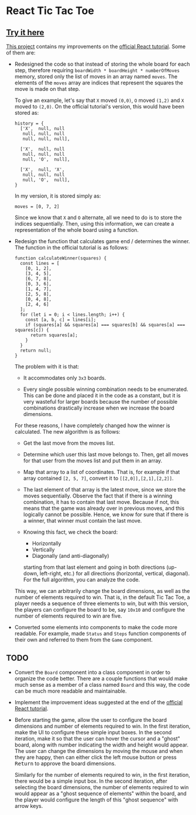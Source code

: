 React Tic Tac Toe
=================

## **[Try it here][Live Version]**

[This project][the project] contains my improvements on the [official React tutorial]. Some of them are:

- Redesigned the code so that instead of storing the whole board for
  each step, therefore requiring `boardWidth * boardHeight *
  numberOfMoves` memory, stored only the list of moves in an array named
  `moves`. The elements of the `moves` array are indices that represent
  the squares the move is made on that step.

  To give an example, let's say that `X` moved `(0,0)`, `O` moved `(1,2)`
  and `X` moved to `(2,0)`. On the official tutorial's version, this
  would have been stored as:

      history = {
        ['X',  null, null
         null, null, null
         null, null, null],

        ['X',  null, null
         null, null, null
         null, 'O',  null],

        ['X',  null, 'X',
         null, null, null
         null, 'O',  null],
      }

  In my version, it is stored simply as:

      moves = [0, 7, 2]

  Since we know that `X` and `O` alternate, all we need to do is to
  store the indices sequentially. Then, using this information, we can
  create a representation of the whole board using a function.

- Redesign the function that calculates game end / determines the
  winner. The function in the official tutorial is as follows:

      function calculateWinner(squares) {
        const lines = [
          [0, 1, 2],
          [3, 4, 5],
          [6, 7, 8],
          [0, 3, 6],
          [1, 4, 7],
          [2, 5, 8],
          [0, 4, 8],
          [2, 4, 6]
        ];
        for (let i = 0; i < lines.length; i++) {
          const [a, b, c] = lines[i];
          if (squares[a] && squares[a] === squares[b] && squares[a] === squares[c]) {
            return squares[a];
          }
        }
        return null;
      }

  The problem with it is that:

  - It accommodates only `3x3` boards.

  - Every single possible winning combination needs to be enumerated.
    This can be done and placed it in the code as a constant, but it is
    very wasteful for larger boards because the number of possible
    combinations drastically increase when we increase the board
    dimensions.

  For these reasons, I have completely changed how the winner is
  calculated. The new algorithm is as follows:


  - Get the last move from the moves list.

  - Determine which user this last move belongs to. Then, get all moves
    for that user from the moves list and put them in an array.

  - Map that array to a list of coordinates. That is, for example if
    that array contained `[2, 5, 7]`, convert it to
    `[[2,0]],[2,1],[2,2]]`.

  - The last element of that array is the latest move, since we store
    the moves sequentially. Observe the fact that if there is a winning
    combination, it has to contain that last move. Because if not, this
    means that the game was already over in previous moves, and this
    logically cannot be possible. Hence, we know for sure that if there
    is a winner, that winner must contain the last move.

  - Knowing this fact, we check the board:

    - Horizontally
    - Vertically
    - Diagonally (and anti-diagonally)

    starting from that last element and going in both directions
    (up-down, left-right, etc.) for all directions (horizontal,
    vertical, diagonal). For the full algorithm, you can analyze the
    code.

  This way, we can arbitrarily change the board dimensions, as well as
  the number of elements required to win. That is, in the default Tic
  Tac Toe, a player needs a sequence of three elements to win, but with
  this version, the players can configure the board to be, say `10x10`
  and configure the number of elements required to win are five.

- Converted some elements into components to make the code more
  readable. For example, made `Status` and `Steps` function components
  of their own and referred to them from the `Game` component.

TODO
----

- Convert the `Board` component into a class component in order to
  organize the code better. There are a couple functions that would make
  much sense as a member of a class named `Board` and this way, the code
  can be much more readable and maintainable.

- Implement the improvement ideas suggested at the end of the [official
  React tutorial].

- Before starting the game, allow the user to configure the board
  dimensions and number of elements required to win. In the first
  iteration, make the UI to configure these simple input boxes. In the
  second iteration, make it so that the user can hover the cursor and a
  "ghost" board, along with number indicating the width and height would
  appear. The user can change the dimensions by moving the mouse and
  when they are happy, then can either click the left mouse button or
  press <kbd>Return</kbd> to approve the board dimensions.

  Similarly for the number of elements required to win, in the first
  iteration, there would be a simple input box. In the second iteration,
  after selecting the board dimensions, the number of elements required
  to win would appear as a "ghost sequence of elements" within the
  board, and the player would configure the length of this "ghost
  sequence" with arrow keys.

[Live Version]: https://ugultopu.github.io/React-Tic-Tac-Toe
[the project]: https://github.com/ugultopu/React-Tic-Tac-Toe
[official React tutorial]: https://reactjs.org/tutorial/tutorial.html
